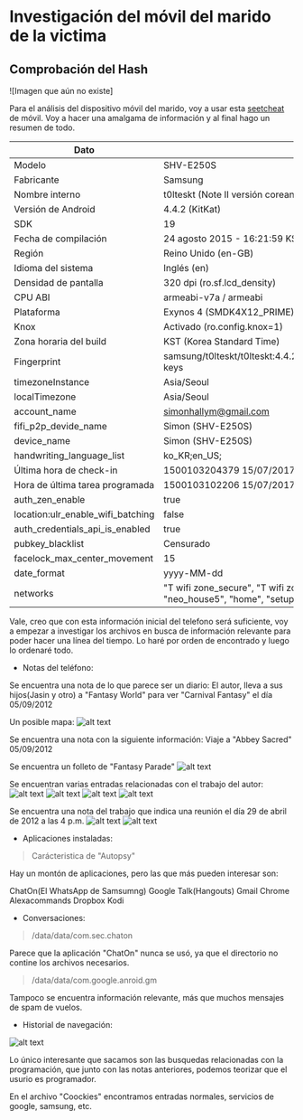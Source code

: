 # Investigación del móvil del marido de la victima

## Comprobación del Hash

![Imagen que aún no existe]

Para el análisis del dispositivo móvil del marido, voy a usar esta [seetcheat](https://pbs.twimg.com/media/FL-GAXBUUAEJRZq.jpg) de móvil. Voy a hacer una amalgama de información y al final hago un resumen de todo.

| Dato | Valor |
|-|-|
| Modelo | SHV-E250S |
| Fabricante | Samsung |
| Nombre interno | t0lteskt (Note II versión coreana) |
| Versión de Android | 4.4.2 (KitKat) |
| SDK | 19 |
| Fecha de compilación | 24 agosto 2015 - 16:21:59 KST |
| Región | Reino Unido (en-GB) |
| Idioma del sistema | Inglés (en) |
| Densidad de pantalla | 320 dpi (ro.sf.lcd_density) |
| CPU ABI | armeabi-v7a / armeabi |
| Plataforma | Exynos 4 (SMDK4X12_PRIME) |
| Knox | Activado (ro.config.knox=1) |
| Zona horaria del build | KST (Korea Standard Time) |
| Fingerprint | samsung/t0lteskt/t0lteskt:4.4.2/KOT49H/E250SKSUKOH4:user/release-keys |
| timezoneInstance | Asia/Seoul |
| localTimezone | Asia/Seoul |
| account_name | simonhallym@gmail.com |
| fifi_p2p_devide_name | Simon (SHV-E250S) |
| device_name | Simon (SHV-E250S) |
| handwriting_language_list | ko_KR;en_US; |
| Última hora de check-in | 1500103204379 15/07/2017 16:00:04 UTC |
| Hora de última tarea programada | 1500103102206 15/07/2017 15:48:22 UTC|
| auth_zen_enable | true |
| location:ulr_enable_wifi_batching | false |
| auth_credentials_api_is_enabled | true |
| pubkey_blacklist | Censurado ||abcdef1234567890|| |
| facelock_max_center_movement | 15 |
| date_format | yyyy-MM-dd |
| networks | "T wifi zone_secure", "T wifi zone", "U+zone", "IoTLab_WAN", "IoTLab", "neo_house5", "home", "setupEBC2", "HOME" |

Vale, creo que con esta información inicial del telefono será suficiente, voy a empezar a investigar los archivos en busca de información relevante para poder hacer una línea del tiempo. Lo haré por orden de encontrado y luego lo ordenaré todo.

- Notas del teléfono:

Se encuentra una nota de lo que parece ser un diario: El autor, lleva a sus hijos(Jasin y otro) a "Fantasy World" para ver "Carnival Fantasy" el día 05/09/2012

Un posible mapa:
![alt text](img/snb_thumbnailimage_001.jpg)

Se encuentra una nota con la siguiente información: Viaje a "Abbey Sacred" 05/09/2012

Se encuentra un folleto de "Fantasy Parade"
![alt text](img/snb_thumbnailimage_001-1.jpg)

Se encuentran varias entradas relacionadas con el trabajo del autor:
![alt text](img/snb_thumbnailimage_001-2.jpg)
![alt text](img/snb_thumbnailimage_001-3.jpg)
![alt text](vsnb_thumbnailimage_001-4.jpg)
![alt text](img/snb_thumbnailimage_001-5.jpg)

Se encuentra una nota del trabajo que indica una reunión el día 29 de abril de 2012 a las 4 p.m.
![alt text](img/snb_thumbnailimage_001-6.jpg)
![alt text](img/snb_thumbnailimage_002.jpg)

- Aplicaciones instaladas:

> Carácteristica de "Autopsy"

Hay un montón de aplicaciones, pero las que más pueden interesar son:

ChatOn(El WhatsApp de Samsumng)
Google Talk(Hangouts)
Gmail
Chrome
Alexacommands
Dropbox
Kodi

- Conversaciones:

> /data/data/com.sec.chaton

Parece que la aplicación "ChatOn" nunca se usó, ya que el directorio no contine los archivos necesarios.

> /data/data/com.google.anroid.gm

Tampoco se encuentra información relevante, más que muchos mensajes de spam de vuelos.

- Historial de navegación:

![alt text](img/image.png)

Lo único interesante que sacamos son las busquedas relacionadas con la programación, que junto con las notas anteriores, podemos teorizar que el usurio es programador.

En el archivo "Coockies" encontramos entradas normales, servicios de google, samsung, etc.

